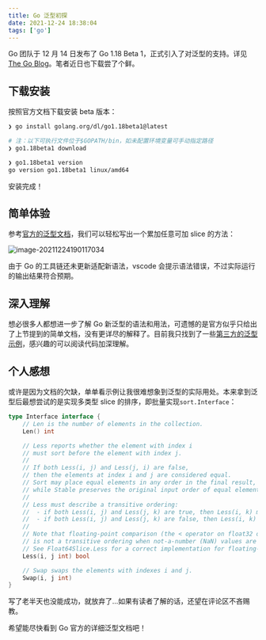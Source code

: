 ```yaml
---
title: Go 泛型初探
date: 2021-12-24 18:38:04
tags: ['go']
---
```


Go 团队于 12 月 14 日发布了 Go 1.18 Beta 1，正式引入了对泛型的支持。详见 [The Go Blog](https://go.dev/blog/go1.18beta1)。笔者近日也下载尝了个鲜。

## 下载安装

按照官方文档下载安装 beta 版本：

```bash
❯ go install golang.org/dl/go1.18beta1@latest

# 注：以下可执行文件位于$GOPATH/bin，如未配置环境变量可手动指定路径
❯ go1.18beta1 download 

❯ go1.18beta1 version
go version go1.18beta1 linux/amd64
```

安装完成！

<!-- more -->

## 简单体验

参考[官方的泛型文档](https://go.dev/doc/tutorial/generics)，我们可以轻松写出一个累加任意可加 slice 的方法：

![image-20211224190117034](https://rmt.ladydaily.com/fetch/allwens-work/storage/20211224190211.png)

由于 Go 的工具链还未更新适配新语法，vscode 会提示语法错误，不过实际运行的输出结果符合预期。

## 深入理解

想必很多人都想进一步了解 Go 新泛型的语法和用法，可遗憾的是官方似乎只给出了上节提到的简单文档，没有更详尽的解释了。目前我只找到了一些[第三方的泛型示例](https://github.com/mattn/go-generics-example)，感兴趣的可以阅读代码加深理解。

## 个人感想

或许是因为文档的欠缺，单单看示例让我很难想象到泛型的实际用处。本来拿到泛型后最想尝试的是实现多类型 slice 的排序，即批量实现`sort.Interface`：

```go
type Interface interface {
	// Len is the number of elements in the collection.
	Len() int

	// Less reports whether the element with index i
	// must sort before the element with index j.
	//
	// If both Less(i, j) and Less(j, i) are false,
	// then the elements at index i and j are considered equal.
	// Sort may place equal elements in any order in the final result,
	// while Stable preserves the original input order of equal elements.
	//
	// Less must describe a transitive ordering:
	//  - if both Less(i, j) and Less(j, k) are true, then Less(i, k) must be true as well.
	//  - if both Less(i, j) and Less(j, k) are false, then Less(i, k) must be false as well.
	//
	// Note that floating-point comparison (the < operator on float32 or float64 values)
	// is not a transitive ordering when not-a-number (NaN) values are involved.
	// See Float64Slice.Less for a correct implementation for floating-point values.
	Less(i, j int) bool

	// Swap swaps the elements with indexes i and j.
	Swap(i, j int)
}
```

写了老半天也没能成功，就放弃了...如果有读者了解的话，还望在评论区不吝赐教。

希望能尽快看到 Go 官方的详细泛型文档吧！
